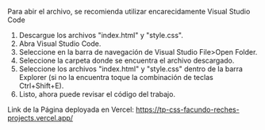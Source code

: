 Para abir el archivo, se recomienda utilizar encarecidamente Visual Studio Code

1. Descargue los archivos "index.html" y "style.css".
2. Abra Visual Studio Code.
3. Seleccione en la barra de navegación de Visual Studio File>Open Folder.
4. Seleccione la carpeta donde se encuentra el archivo descargado.
5. Seleccione los archivos "index.html" y "style.css" dentro de la barra Explorer (si no la encuentra toque la combinación de teclas Ctrl+Shift+E).
6. Listo, ahora puede revisar el código del trabajo.

Link de la Página deployada en Vercel: https://tp-css-facundo-reches-projects.vercel.app/
